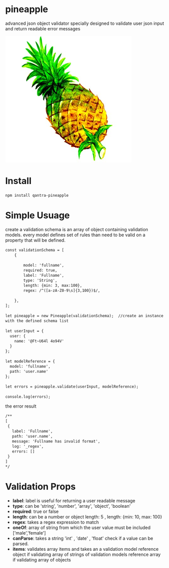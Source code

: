 # pineapple
advanced json object validator specially designed to validate user json input and return readable error messages

![alt text](./pineapple.jpg "juice")


# Install

```npm install qantra-pineapple```

# Simple Usuage

create a validation schema is an array of object containing validation models.
every model defines set of rules than need to be valid
on a property that will be defined.
```
const validationSchema = [
    {

        model: 'fullname',
        required: true,
        label: 'Fullname',
        type: 'String',
        length: {min: 3, max:100},
        regex: /^([a-zA-Z0-9\s]{3,100})$/,

    },
];

let pineapple = new Pineapple(validationSchema);  //create an instance with the defined schema list

let userInput = {
  user: {
    name: '@Ft~U64l 4o94V'
  }
};

let modelReference = {
  model: 'fullname',
  path: 'user.name'
};

let errors = pineapple.validate(userInput, modelReference);

console.log(errors);

```

the error result

```
/**
[
 {
   label: 'Fullname',
   path: 'user.name',
   message: 'Fullname has invalid format',
   log: '_regex',
   errors: []
 }
]
*/
```

# Validation Props

* **label**: label is useful for returning a user readable message
* **type**: can be 'string', 'number', 'array', 'object', 'boolean'
* **required**: true or false
* **length**: can be a number or object length: 5 , length: {min: 10, max: 100}
* **regex**: takes a regex expression to match
* **oneOf**: array of string from which the user value must be included ['male','female']
* **canParse**: takes a string 'int' , 'date' , 'float' check if a value can be parsed.
* **items**: validates array items and takes an a validation model reference object if validating array of strings of validation models reference array if validating array of objects
